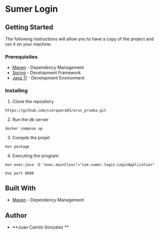# Sumer Login

## Getting Started

The following instructions will allow you to have a copy of the project and run it on your machine.

### Prerequisites

* [Maven](https://maven.apache.org/) - Dependency Management
* [Spring](https://spring.io/) - Development Framework
* [Java 11](https://www.oracle.com/co/java/technologies/javase/jdk11-archive-downloads.html) -  Development Environment 


### Installing

1. Clone the repository

```
https://github.com/ccerquera03/orus_prueba.git
```

2. Run the db server

```
docker compose up
```

3. Compile the projet

```
mvn package
```

4. Executing the program

```
mvn exec:java -D "exec.mainClass"="com.sumer.login.LoginApplication"

Use port 8080
```

## Built With

* [Maven](https://maven.apache.org/) - Dependency Management


## Author

* **Juan Camilo Gonzalez ** 


